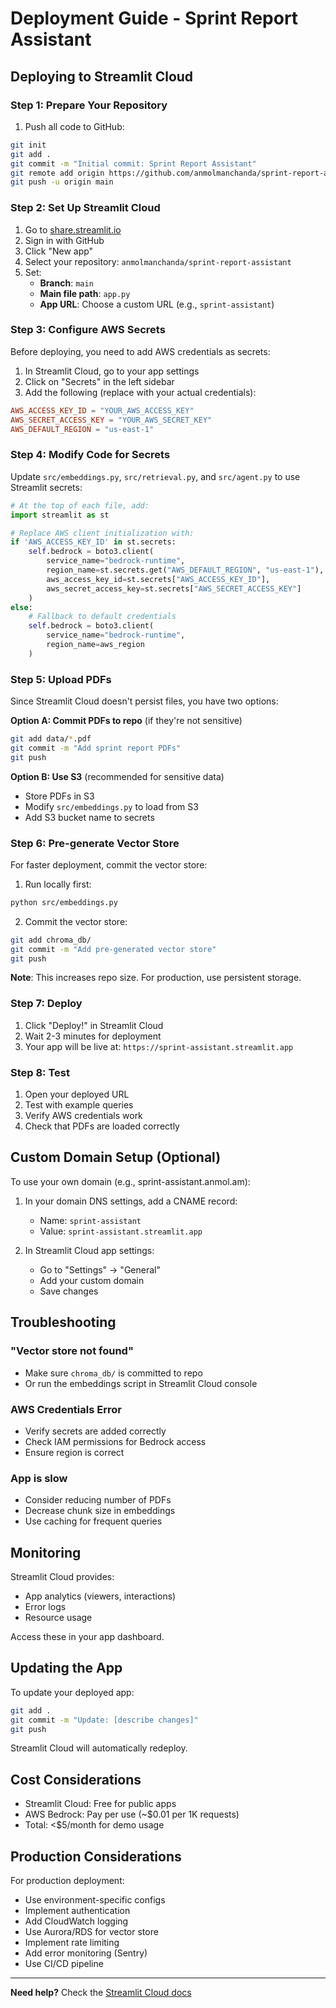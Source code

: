# Deployment Guide - Sprint Report Assistant

## Deploying to Streamlit Cloud

### Step 1: Prepare Your Repository

1. Push all code to GitHub:
```bash
git init
git add .
git commit -m "Initial commit: Sprint Report Assistant"
git remote add origin https://github.com/anmolmanchanda/sprint-report-assistant.git
git push -u origin main
```

### Step 2: Set Up Streamlit Cloud

1. Go to [share.streamlit.io](https://share.streamlit.io)
2. Sign in with GitHub
3. Click "New app"
4. Select your repository: `anmolmanchanda/sprint-report-assistant`
5. Set:
   - **Branch**: `main`
   - **Main file path**: `app.py`
   - **App URL**: Choose a custom URL (e.g., `sprint-assistant`)

### Step 3: Configure AWS Secrets

Before deploying, you need to add AWS credentials as secrets:

1. In Streamlit Cloud, go to your app settings
2. Click on "Secrets" in the left sidebar
3. Add the following (replace with your actual credentials):

```toml
AWS_ACCESS_KEY_ID = "YOUR_AWS_ACCESS_KEY"
AWS_SECRET_ACCESS_KEY = "YOUR_AWS_SECRET_KEY"
AWS_DEFAULT_REGION = "us-east-1"
```

### Step 4: Modify Code for Secrets

Update `src/embeddings.py`, `src/retrieval.py`, and `src/agent.py` to use Streamlit secrets:

```python
# At the top of each file, add:
import streamlit as st

# Replace AWS client initialization with:
if 'AWS_ACCESS_KEY_ID' in st.secrets:
    self.bedrock = boto3.client(
        service_name="bedrock-runtime",
        region_name=st.secrets.get("AWS_DEFAULT_REGION", "us-east-1"),
        aws_access_key_id=st.secrets["AWS_ACCESS_KEY_ID"],
        aws_secret_access_key=st.secrets["AWS_SECRET_ACCESS_KEY"]
    )
else:
    # Fallback to default credentials
    self.bedrock = boto3.client(
        service_name="bedrock-runtime",
        region_name=aws_region
    )
```

### Step 5: Upload PDFs

Since Streamlit Cloud doesn't persist files, you have two options:

**Option A: Commit PDFs to repo** (if they're not sensitive)
```bash
git add data/*.pdf
git commit -m "Add sprint report PDFs"
git push
```

**Option B: Use S3** (recommended for sensitive data)
- Store PDFs in S3
- Modify `src/embeddings.py` to load from S3
- Add S3 bucket name to secrets

### Step 6: Pre-generate Vector Store

For faster deployment, commit the vector store:

1. Run locally first:
```bash
python src/embeddings.py
```

2. Commit the vector store:
```bash
git add chroma_db/
git commit -m "Add pre-generated vector store"
git push
```

**Note**: This increases repo size. For production, use persistent storage.

### Step 7: Deploy

1. Click "Deploy!" in Streamlit Cloud
2. Wait 2-3 minutes for deployment
3. Your app will be live at: `https://sprint-assistant.streamlit.app`

### Step 8: Test

1. Open your deployed URL
2. Test with example queries
3. Verify AWS credentials work
4. Check that PDFs are loaded correctly

## Custom Domain Setup (Optional)

To use your own domain (e.g., sprint-assistant.anmol.am):

1. In your domain DNS settings, add a CNAME record:
   - Name: `sprint-assistant`
   - Value: `sprint-assistant.streamlit.app`

2. In Streamlit Cloud app settings:
   - Go to "Settings" → "General"
   - Add your custom domain
   - Save changes

## Troubleshooting

### "Vector store not found"
- Make sure `chroma_db/` is committed to repo
- Or run the embeddings script in Streamlit Cloud console

### AWS Credentials Error
- Verify secrets are added correctly
- Check IAM permissions for Bedrock access
- Ensure region is correct

### App is slow
- Consider reducing number of PDFs
- Decrease chunk size in embeddings
- Use caching for frequent queries

## Monitoring

Streamlit Cloud provides:
- App analytics (viewers, interactions)
- Error logs
- Resource usage

Access these in your app dashboard.

## Updating the App

To update your deployed app:

```bash
git add .
git commit -m "Update: [describe changes]"
git push
```

Streamlit Cloud will automatically redeploy.

## Cost Considerations

- Streamlit Cloud: Free for public apps
- AWS Bedrock: Pay per use (~$0.01 per 1K requests)
- Total: <$5/month for demo usage

## Production Considerations

For production deployment:
- Use environment-specific configs
- Implement authentication
- Add CloudWatch logging
- Use Aurora/RDS for vector store
- Implement rate limiting
- Add error monitoring (Sentry)
- Use CI/CD pipeline

---

**Need help?** Check the [Streamlit Cloud docs](https://docs.streamlit.io/streamlit-community-cloud)
